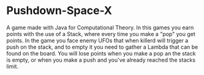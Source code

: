 # Pushdown-Space-X
A game made with Java for Computational Theory. In this games you earn points with the use of a Stack, where every time you make a "pop" you get points. In the game you face enemy UFOs that when killerd will trigger a push on the stack, and to empty it you need to gather a Lambda that can be found on the board. You will lose points when you make a pop an the stack is empty, or when you make a push and you've already reached the stacks limit.

